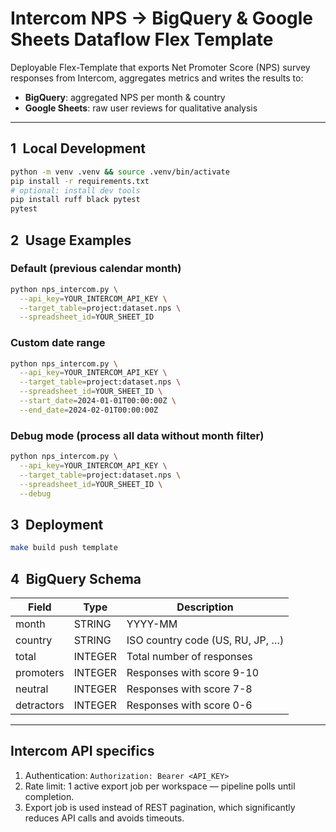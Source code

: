 # Intercom NPS → BigQuery & Google Sheets Dataflow Flex Template

Deployable Flex-Template that exports Net Promoter Score (NPS) survey responses from Intercom, aggregates metrics and writes the results to:

- **BigQuery**: aggregated NPS per month & country
- **Google Sheets**: raw user reviews for qualitative analysis

---

## 1 Local Development

```bash
python -m venv .venv && source .venv/bin/activate
pip install -r requirements.txt
# optional: install dev tools
pip install ruff black pytest
pytest
```

## 2 Usage Examples

### Default (previous calendar month)

```bash
python nps_intercom.py \
  --api_key=YOUR_INTERCOM_API_KEY \
  --target_table=project:dataset.nps \
  --spreadsheet_id=YOUR_SHEET_ID
```

### Custom date range

```bash
python nps_intercom.py \
  --api_key=YOUR_INTERCOM_API_KEY \
  --target_table=project:dataset.nps \
  --spreadsheet_id=YOUR_SHEET_ID \
  --start_date=2024-01-01T00:00:00Z \
  --end_date=2024-02-01T00:00:00Z
```

### Debug mode (process all data without month filter)

```bash
python nps_intercom.py \
  --api_key=YOUR_INTERCOM_API_KEY \
  --target_table=project:dataset.nps \
  --spreadsheet_id=YOUR_SHEET_ID \
  --debug
```

## 3 Deployment

```bash
make build push template
```

## 4 BigQuery Schema

| Field       | Type    | Description                                 |
|-------------|---------|---------------------------------------------|
| month       | STRING  | YYYY-MM                                     |
| country     | STRING  | ISO country code (US, RU, JP, …)            |
| total       | INTEGER | Total number of responses                   |
| promoters   | INTEGER | Responses with score 9-10                   |
| neutral     | INTEGER | Responses with score 7-8                    |
| detractors  | INTEGER | Responses with score 0-6                    |

---

## Intercom API specifics

1. Authentication: `Authorization: Bearer <API_KEY>`
2. Rate limit: 1 active export job per workspace — pipeline polls until completion.
3. Export job is used instead of REST pagination, which significantly reduces API calls and avoids timeouts. 